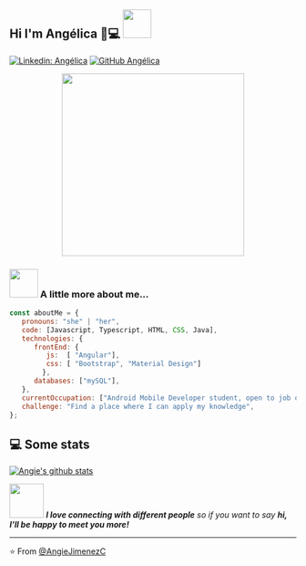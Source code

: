 <h2>  Hi I'm Angélica 👋💻 <img src="https://media.giphy.com/media/mGcNjsfWAjY5AEZNw6/giphy.gif" width="50"></h2>

[![Linkedin: Angélica](https://img.shields.io/badge/-AngélicaJiménez-blue?style=flat-square&logo=Linkedin&logoColor=white&link=https://www.linkedin.com/in/angélica-jiménez-4a805839/)](https://www.linkedin.com/in/angélica-jiménez-4a805839/)
[![GitHub Angélica](https://img.shields.io/github/followers/AngieJimenezC?label=follow&style=social)](https://github.com/AngieJimenezC)

<p align="center" width="300">
   <img align="center" width="320" src="https://user-images.githubusercontent.com/72544391/139587788-d5d65e3c-d6dd-4819-b532-9e4f5e0fcef3.gif" />
 </p>

### <img src="https://media.giphy.com/media/VgCDAzcKvsR6OM0uWg/giphy.gif" width="50"> A little more about me... 

```javascript
const aboutMe = {
   pronouns: "she" | "her",
   code: [Javascript, Typescript, HTML, CSS, Java],
   technologies: {
      frontEnd: {
         js:  [ "Angular"],
         css: [ "Bootstrap", "Material Design"]
        },
      databases: ["mySQL"],      
   },
   currentOccupation: ["Android Mobile Developer student, open to job opportunities"],
   challenge: "Find a place where I can apply my knowledge",
};
```
<h2>💻 Some stats </h2>

[![Angie's github stats](https://github-readme-stats.vercel.app/api?username=AngieJimenezC&show_icons=true&theme=graywhite&hide=[%22contribs%22,%22issues%22])](https://github.com/AngieJimenezC)

<img src="https://media.giphy.com/media/LnQjpWaON8nhr21vNW/giphy.gif" width="60"> <em><b>I love connecting with different people</b> so if you want to say <b>hi, I'll be happy to meet you more!</b> </em>

---

⭐️ From [@AngieJimenezC](https://github.com/AngieJimenezC)
